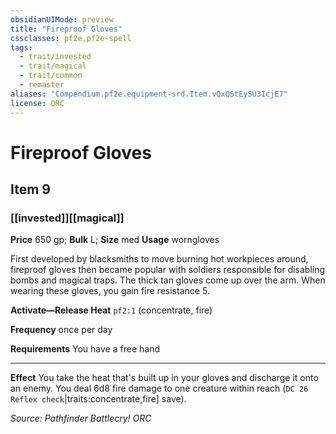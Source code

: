 ```yaml
---
obsidianUIMode: preview
title: "Fireproof Gloves"
cssclasses: pf2e,pf2e-spell
tags:
  - trait/invested
  - trait/magical
  - trait/common
  - remaster
aliases: "Compendium.pf2e.equipment-srd.Item.vQxQStEySU3IcjE7"
license: ORC
---
```

# Fireproof Gloves
## Item 9
### [[invested]][[magical]]


**Price** 650 gp; 
**Bulk** L; **Size** med
**Usage** worngloves

First developed by blacksmiths to move burning hot workpieces around, fireproof gloves then became popular with soldiers responsible for disabling bombs and magical traps. The thick tan gloves come up over the arm. When wearing these gloves, you gain fire resistance 5.

**Activate—Release Heat** `pf2:1` (concentrate, fire)

**Frequency** once per day

**Requirements** You have a free hand

* * *

**Effect** You take the heat that's built up in your gloves and discharge it onto an enemy. You deal 6d8 fire damage to one creature within reach (`DC 26 Reflex check`|traits:concentrate,fire\] save).

*Source: Pathfinder Battlecry!*
*ORC*